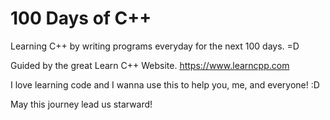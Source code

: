 # 100 Days of C++
Learning C++ by writing programs everyday for the next 100 days. =D

Guided by the great Learn C++ Website.
https://www.learncpp.com

I love learning code and I wanna use this to help you, me, and everyone! :D

May this journey lead us starward!
